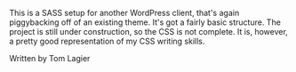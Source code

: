 This is a SASS setup for another WordPress client, that's again piggybacking off of an existing theme. It's got a fairly basic structure. The project is still under construction, so the CSS is not complete. It is, however, a pretty good representation of my CSS writing skills.

Written by Tom Lagier